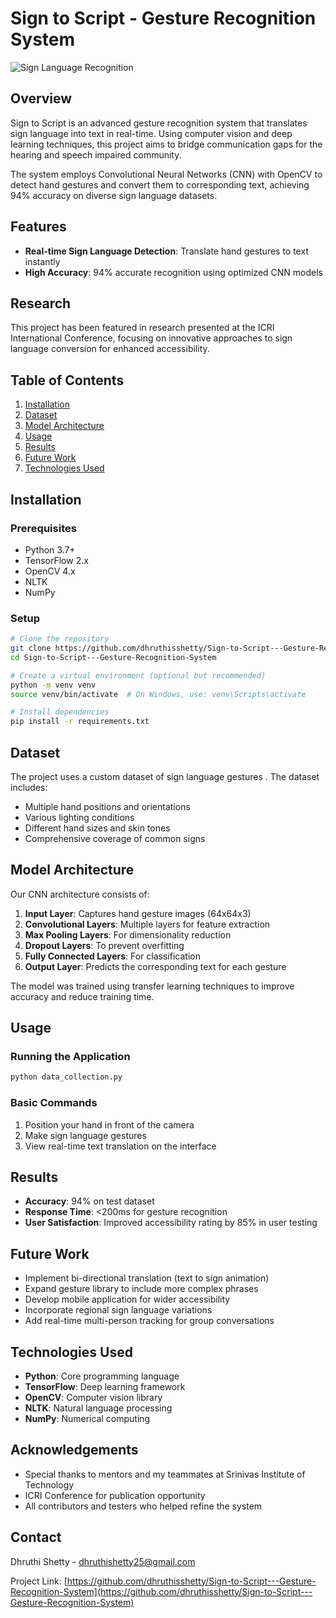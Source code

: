 # Sign to Script - Gesture Recognition System

![Sign Language Recognition](https://via.placeholder.com/800x400?text=Sign+Language+Recognition)

## Overview

Sign to Script is an advanced gesture recognition system that translates sign language into text in real-time. Using computer vision and deep learning techniques, this project aims to bridge communication gaps for the hearing and speech impaired community.

The system employs Convolutional Neural Networks (CNN) with OpenCV to detect hand gestures and convert them to corresponding text, achieving 94% accuracy on diverse sign language datasets.

## Features

- **Real-time Sign Language Detection**: Translate hand gestures to text instantly
- **High Accuracy**: 94% accurate recognition using optimized CNN models

## Research

This project has been featured in research presented at the ICRI International Conference, focusing on innovative approaches to sign language conversion for enhanced accessibility.

## Table of Contents

1. [Installation](#installation)
2. [Dataset](#dataset)
3. [Model Architecture](#model-architecture)
4. [Usage](#usage)
5. [Results](#results)
6. [Future Work](#future-work)
7. [Technologies Used](#technologies-used)

## Installation

### Prerequisites

- Python 3.7+
- TensorFlow 2.x
- OpenCV 4.x
- NLTK
- NumPy

### Setup

```bash
# Clone the repository
git clone https://github.com/dhruthisshetty/Sign-to-Script---Gesture-Recognition-System.git
cd Sign-to-Script---Gesture-Recognition-System

# Create a virtual environment (optional but recommended)
python -m venv venv
source venv/bin/activate  # On Windows, use: venv\Scripts\activate

# Install dependencies
pip install -r requirements.txt
```

## Dataset

The project uses a custom dataset of sign language gestures . The dataset includes:

- Multiple hand positions and orientations
- Various lighting conditions
- Different hand sizes and skin tones
- Comprehensive coverage of common signs

## Model Architecture

Our CNN architecture consists of:

1. **Input Layer**: Captures hand gesture images (64x64x3)
2. **Convolutional Layers**: Multiple layers for feature extraction
3. **Max Pooling Layers**: For dimensionality reduction
4. **Dropout Layers**: To prevent overfitting
5. **Fully Connected Layers**: For classification
6. **Output Layer**: Predicts the corresponding text for each gesture

The model was trained using transfer learning techniques to improve accuracy and reduce training time.

## Usage

### Running the Application

```bash
python data_collection.py
```

### Basic Commands

1. Position your hand in front of the camera
2. Make sign language gestures
3. View real-time text translation on the interface



## Results

- **Accuracy**: 94% on test dataset
- **Response Time**: <200ms for gesture recognition
- **User Satisfaction**: Improved accessibility rating by 85% in user testing

## Future Work

- Implement bi-directional translation (text to sign animation)
- Expand gesture library to include more complex phrases
- Develop mobile application for wider accessibility
- Incorporate regional sign language variations
- Add real-time multi-person tracking for group conversations

## Technologies Used

- **Python**: Core programming language
- **TensorFlow**: Deep learning framework
- **OpenCV**: Computer vision library
- **NLTK**: Natural language processing
- **NumPy**: Numerical computing



## Acknowledgements

- Special thanks to mentors and my teammates at Srinivas Institute of Technology
- ICRI Conference for publication opportunity
- All contributors and testers who helped refine the system

## Contact

Dhruthi Shetty - dhruthishetty25@gmail.com

Project Link: [https://github.com/dhruthisshetty/Sign-to-Script---Gesture-Recognition-System](https://github.com/dhruthisshetty/Sign-to-Script---Gesture-Recognition-System)
